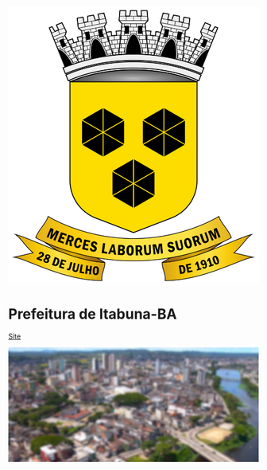 ![logo](assets/imagens/BrasaoItabuna.png ':size=10%')

# Prefeitura de Itabuna-BA

[Site](http://www.itabuna.ba.gov.br/)

<!-- bg -->
![](assets/imagens/itabuna.png)